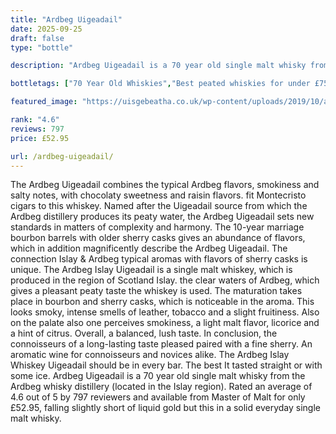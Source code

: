 ```yaml
---
title: "Ardbeg Uigeadail"
date: 2025-09-25
draft: false
type: "bottle"

description: "Ardbeg Uigeadail is a 70 year old single malt whisky from the Ardbeg whisky distillery (located in the Islay region). Rated an average of 4.6 out of 5 by 797 reviewers and available from Master of Malt for only £52.95, falling slightly short of liquid gold but this in a solid everyday single malt whisky."

bottletags: ["70 Year Old Whiskies","Best peated whiskies for under £75","Best Single Malt Whiskies for under £75","Islay Whiskies","Liquid Gold","Peated whiskies","Single Malt Whiskies","Spirit Caramel (E150A)","Staples","Whiskies containing Spirit Caramel (E150A)","Whiskies of Scotland"]

featured_image: "https://uisgebeatha.co.uk/wp-content/uploads/2019/10/abgob.non2_.jpg"

rank: "4.6"
reviews: 797
price: £52.95

url: /ardbeg-uigeadail/
---
```

The Ardbeg Uigeadail combines the typical Ardbeg flavors, smokiness and salty notes, with chocolaty sweetness and raisin flavors. fit Montecristo cigars to this whiskey. Named after the Uigeadail source from which the Ardbeg distillery produces its peaty water, the Ardbeg Uigeadail sets new standards in matters of complexity and harmony. The 10-year marriage bourbon barrels with older sherry casks gives an abundance of flavors, which in addition magnificently describe the Ardbeg Uigeadail. The connection Islay & Ardbeg typical aromas with flavors of sherry casks is unique. The Ardbeg Islay Uigeadail is a single malt whiskey, which is produced in the region of Scotland Islay. the clear waters of Ardbeg, which gives a pleasant peaty taste the whiskey is used. The maturation takes place in bourbon and sherry casks, which is noticeable in the aroma. This looks smoky, intense smells of leather, tobacco and a slight fruitiness. Also on the palate also one perceives smokiness, a light malt flavor, licorice and a hint of citrus. Overall, a balanced, lush taste. In conclusion, the connoisseurs of a long-lasting taste pleased paired with a fine sherry. An aromatic wine for connoisseurs and novices alike. The Ardbeg Islay Whiskey Uigeadail should be in every bar. The best It tasted straight or with some ice. Ardbeg Uigeadail is a 70 year old single malt whisky from the Ardbeg whisky distillery (located in the Islay region). Rated an average of 4.6 out of 5 by 797 reviewers and available from Master of Malt for only £52.95, falling slightly short of liquid gold but this in a solid everyday single malt whisky.
